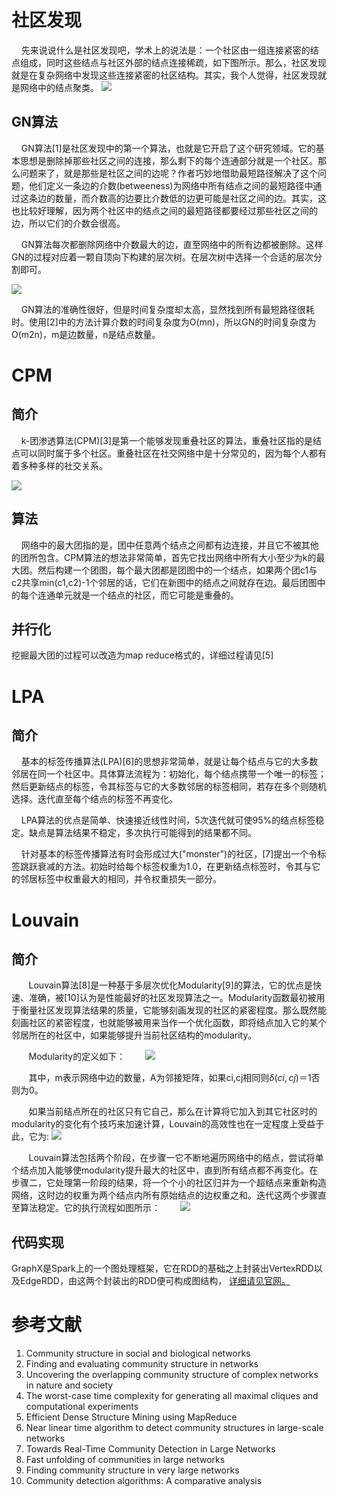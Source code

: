 # 社区发现
&#160;&#160;&#160;&#160;先来说说什么是社区发现吧，学术上的说法是：一个社区由一组连接紧密的结点组成，同时这些结点与社区外部的结点连接稀疏，如下图所示。那么，社区发现就是在复杂网络中发现这些连接紧密的社区结构。其实，我个人觉得，社区发现就是网络中的结点聚类。
![](http://7xnfbc.com1.z0.glb.clouddn.com/GN_1.png)

## GN算法

&#160;&#160;&#160;&#160;GN算法[1]是社区发现中的第一个算法，也就是它开启了这个研究领域。它的基本思想是删除掉那些社区之间的连接，那么剩下的每个连通部分就是一个社区。那么问题来了，就是那些是社区之间的边呢？作者巧妙地借助最短路径解决了这个问题，他们定义一条边的介数(betweeness)为网络中所有结点之间的最短路径中通过这条边的数量，而介数高的边要比介数低的边更可能是社区之间的边。其实，这也比较好理解，因为两个社区中的结点之间的最短路径都要经过那些社区之间的边，所以它们的介数会很高。

&#160;&#160;&#160;&#160;GN算法每次都删除网络中介数最大的边，直至网络中的所有边都被删除。这样GN的过程对应着一颗自顶向下构建的层次树。在层次树中选择一个合适的层次分割即可。

![](http://7xnfbc.com1.z0.glb.clouddn.com/GN_2.png)

&#160;&#160;&#160;&#160;GN算法的准确性很好，但是时间复杂度却太高，显然找到所有最短路径很耗时。使用[2]中的方法计算介数的时间复杂度为O(mn)，所以GN的时间复杂度为O(m2n)，m是边数量，n是结点数量。


# CPM

## 简介
&#160;&#160;&#160;&#160;k-团渗透算法(CPM)[3]是第一个能够发现重叠社区的算法，重叠社区指的是结点可以同时属于多个社区。重叠社区在社交网络中是十分常见的，因为每个人都有着多种多样的社交关系。

![](http://7xnfbc.com1.z0.glb.clouddn.com/CPM_1.png)

## 算法
&#160;&#160;&#160;&#160;网络中的最大团指的是，团中任意两个结点之间都有边连接，并且它不被其他的团所包含。CPM算法的想法非常简单，首先它找出网络中所有大小至少为k的最大团。然后构建一个团图，每个最大团都是团图中的一个结点，如果两个团c1与c2共享min(c1,c2)-1个邻居的话，它们在新图中的结点之间就存在边。最后团图中的每个连通单元就是一个结点的社区，而它可能是重叠的。

## 并行化
挖掘最大团的过程可以改造为map reduce格式的，详细过程请见[5]


# LPA

## 简介
&#160;&#160;&#160;&#160;基本的标签传播算法(LPA)[6]的思想非常简单，就是让每个结点与它的大多数邻居在同一个社区中。具体算法流程为：初始化，每个结点携带一个唯一的标签；然后更新结点的标签，令其标签与它的大多数邻居的标签相同，若存在多个则随机选择。迭代直至每个结点的标签不再变化。

&#160;&#160;&#160;&#160;LPA算法的优点是简单、快速接近线性时间，5次迭代就可使95%的结点标签稳定。缺点是算法结果不稳定，多次执行可能得到的结果都不同。

&#160;&#160;&#160;&#160;针对基本的标签传播算法有时会形成过大("monster")的社区，[7]提出一个令标签跳跃衰减的方法。初始时给每个标签权重为1.0，在更新结点标签时，令其与它的邻居标签中权重最大的相同，并令权重损失一部分。

# Louvain

## 简介
&#160; &#160; &#160; &#160;Louvain算法[8]是一种基于多层次优化Modularity[9]的算法，它的优点是快速、准确，被[10]认为是性能最好的社区发现算法之一。Modularity函数最初被用于衡量社区发现算法结果的质量，它能够刻画发现的社区的紧密程度。那么既然能刻画社区的紧密程度，也就能够被用来当作一个优化函数，即将结点加入它的某个邻居所在的社区中，如果能够提升当前社区结构的modularity。</br>

&#160; &#160; &#160; &#160;Modularity的定义如下：
&#160; &#160; &#160; &#160;![](http://7xnfbc.com1.z0.glb.clouddn.com/Louvain_1.png)

&#160; &#160; &#160; &#160;其中，m表示网络中边的数量，A为邻接矩阵，如果ci,cj相同则$\delta(ci,cj)$＝1否则为0。</br>

&#160; &#160; &#160; &#160;如果当前结点所在的社区只有它自己，那么在计算将它加入到其它社区时的modularity的变化有个技巧来加速计算，Louvain的高效性也在一定程度上受益于此，它为:
  ![](http://7xnfbc.com1.z0.glb.clouddn.com/Louvain_2.png)</br>

&#160; &#160; &#160; &#160;Louvain算法包括两个阶段，在步骤一它不断地遍历网络中的结点，尝试将单个结点加入能够使modularity提升最大的社区中，直到所有结点都不再变化。在步骤二，它处理第一阶段的结果，将一个个小的社区归并为一个超结点来重新构造网络，这时边的权重为两个结点内所有原始结点的边权重之和。迭代这两个步骤直至算法稳定。它的执行流程如图所示：
&#160; &#160; &#160; &#160;![](http://7xnfbc.com1.z0.glb.clouddn.com/Louvain_3.png)</br>

## 代码实现
GraphX是Spark上的一个图处理框架，它在RDD的基础之上封装出VertexRDD以及EdgeRDD，由这两个封装出的RDD便可构成图结构， [详细请见官网。](https://spark.apache.org/docs/latest/graphx-programming-guide.html)


# 参考文献
1. Community structure in social and biological networks
2. Finding and evaluating community structure in networks
3. Uncovering the overlapping community structure of complex networks in nature and society
4. The worst-case time complexity for generating all maximal cliques and computational experiments
5. Efficient Dense Structure Mining using MapReduce
6. Near linear time algorithm to detect community structures in large-scale networks
7. Towards Real-Time Community Detection in Large Networks
8. Fast unfolding of communities in large networks
9. Finding community structure in very large networks
10. Community detection algorithms: A comparative analysis


